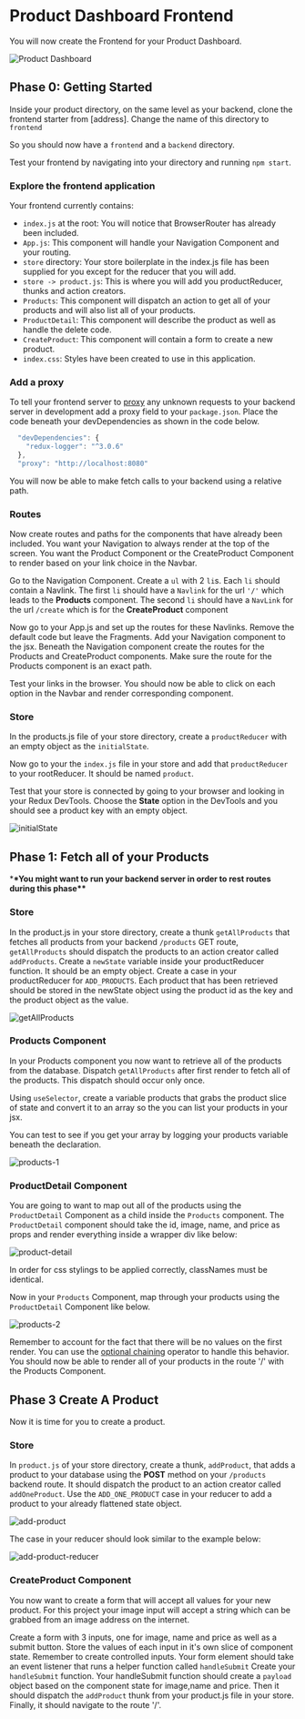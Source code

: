 # Product Dashboard Frontend

You will now create the Frontend for your Product Dashboard.

![Product Dashboard][dashboard-1]

## Phase 0: Getting Started

Inside your product directory, on the same level as your backend, clone the frontend starter from [address].
Change the name of this directory to `frontend`

So you should now have a `frontend` and a `backend` directory.

Test your frontend by navigating into your directory and running `npm start`.

### Explore the frontend application

Your frontend currently contains:

- `index.js` at the root: You will notice that BrowserRouter has already been included.
- `App.js`: This component will handle your Navigation Component and your routing.
- `store` directory: Your store boilerplate in the index.js file has been supplied for you except for the reducer that you will add.
- `store -> product.js`: This is where you will add you productReducer, thunks and action creators.
- `Products`: This component will dispatch an action to get all of your products and will also list all of your products.
- `ProductDetail`: This component will describe the product as well as handle the delete code.
- `CreateProduct`: This component will contain a form to create a new product.
- `index.css`: Styles have been created to use in this application.

### Add a proxy

To tell your frontend server to [proxy](https://create-react-app.dev/docs/proxying-api-requests-in-development/) any unknown requests to your backend server in development add a proxy field to your `package.json`. Place the code beneath your devDependencies as shown in the code below.

```js
  "devDependencies": {
    "redux-logger": "^3.0.6"
  },
  "proxy": "http://localhost:8080"
```

You will now be able to make fetch calls to your backend using a relative path.

### Routes

Now create routes and paths for the components that have already been included.
You want your Navigation to always render at the top of the screen.
You want the Product Component or the CreateProduct Component to render based on your link choice in the Navbar.

Go to the Navigation Component. Create a `ul` with 2 `li`s. Each `li` should contain a Navlink. The first `li` should have a `Navlink` for the url `'/'` which leads to the **Products** component. The second `li` should have a `NavLink` for the url `/create` which is for the **CreateProduct** component

Now go to your App.js and set up the routes for these Navlinks.
Remove the default code but leave the Fragments.
Add your Navigation component to the jsx.
Beneath the Navigation component create the routes for the Products and CreateProduct components. Make sure the route for the Products component is an exact path.

Test your links in the browser. You should now be able to click on each option in the Navbar and render corresponding component.

### Store

In the products.js file of your store directory, create a `productReducer` with an empty object as the `initialState`.

Now go to your the `index.js` file in your store and add that `productReducer` to your rootReducer. It should be named `product`.

Test that your store is connected by going to your browser and looking in your Redux DevTools.
Choose the **State** option in the DevTools and you should see a product key with an empty object.

![initialState][devtools-1]

## Phase 1: Fetch all of your Products

\***\*You might want to run your backend server in order to rest routes during this phase\*\***

### Store

In the product.js in your store directory, create a thunk `getAllProducts` that fetches all products from your backend `/products` GET route,
`getAllProducts` should dispatch the products to an action creator called `addProducts`.
Create a `newState` variable inside your productReducer function. It should be an empty object.
Create a case in your productReducer for `ADD_PRODUCTS`.
Each product that has been retrieved should be stored in the newState object using the product id as the key and the product object as the value.

![getAllProducts][reducer-1]

### Products Component

In your Products component you now want to retrieve all of the products from the database.
Dispatch `getAllProducts` after first render to fetch all of the products. This dispatch should occur only once.

Using `useSelector`, create a variable products that grabs the product slice of state and convert it to an array so the you can list your products in your jsx.

You can test to see if you get your array by logging your products variable beneath the declaration.

![products-1][products-1]

### ProductDetail Component

You are going to want to map out all of the products using the `ProductDetail` Component as a child inside the `Products` component. The `ProductDetail` component should take the id, image, name, and price as props and render everything inside a wrapper div like below:

![product-detail][product-detail-1]

In order for css stylings to be applied correctly, classNames must be identical.

Now in your `Products` Component, map through your products using the `ProductDetail` Component like below.

![products-2][products-2]

Remember to account for the fact that there will be no values on the first render.
You can use the [optional chaining](https://developer.mozilla.org/en-US/docs/Web/JavaScript/Reference/Operators/Optional_chaining) operator to handle this behavior.
You should now be able to render all of your products in the route '/' with the Products Component.

## Phase 3 Create A Product

Now it is time for you to create a product.

### Store

In `product.js` of your store directory, create a thunk, `addProduct`, that adds a product to your database using the **POST** method on your `/products` backend route. It should dispatch the product to an action creator called `addOneProduct`. Use the `ADD_ONE_PRODUCT` case in your reducer to add a product to your already flattened state object.

![add-product][add-product-1]

The case in your reducer should look similar to the example below:

![add-product-reducer][add-product-2]

### CreateProduct Component

You now want to create a form that will accept all values for your new product. For this project your image input will accept a string which can be grabbed from an image address on the internet.

Create a form with 3 inputs, one for image, name and price as well as a submit button.
Store the values of each input in it's own slice of component state. Remember to create controlled inputs.
Your form element should take an event listener that runs a helper function called `handleSubmit`
Create your `handleSubmit` function. Your handleSubmit function should create a `payload` object based on the component state for image,name and price. Then it should dispatch the `addProduct` thunk from your product.js file in your store. Finally, it should navigate to the route '/'.

[devtools-1]: https://jd-image-upload.s3.amazonaws.com/devtools-initialstate.png
[reducer-1]: https://jd-image-upload.s3.amazonaws.com/get-all-products-norm.png
[products-1]: https://jd-image-upload.s3.amazonaws.com/products-1.png
[products-2]: https://jd-image-upload.s3.amazonaws.com/products-2.png
[product-detail-1]: https://jd-image-upload.s3.amazonaws.com/product-detail-1.png
[add-product-1]: https://jd-image-upload.s3.amazonaws.com/add-product.png
[add-product-2]: https://jd-image-upload.s3.amazonaws.com/add-product-reducer.png
[dashboard-1]: https://jd-image-upload.s3.amazonaws.com/product-dashboard.gif
